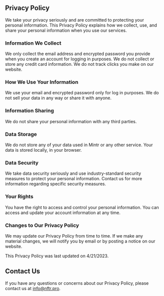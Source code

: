 ## Privacy Policy

We take your privacy seriously and are committed to protecting your personal information. This Privacy Policy explains how we collect, use, and share your personal information when you use our services.

### Information We Collect

We only collect the email address and encrypted password you provide when you create an account for logging in purposes. We do not collect or store any credit card information. We do not track clicks you make on our website.

### How We Use Your Information

We use your email and encrypted password only for log in purposes. We do not sell your data in any way or share it with anyone.

### Information Sharing

We do not share your personal information with any third parties.

### Data Storage

We do not store any of your data used in Mintr or any other service. Your data is stored locally, in your browser.

### Data Security

We take data security seriously and use industry-standard security measures to protect your personal information.
Contact us for more information regarding specific security measures.

### Your Rights

You have the right to access and control your personal information. You can access and update your account information at any time.

### Changes to Our Privacy Policy

We may update our Privacy Policy from time to time. If we make any material changes, we will notify you by email or by posting a notice on our website.

This Privacy Policy was last updated on 4/21/2023.

## Contact Us

If you have any questions or concerns about our Privacy Policy, please contact us at info@nftr.pro.
